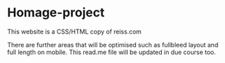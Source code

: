 # Homage-project

This website is a CSS/HTML copy of reiss.com

There are further areas that will be optimised such as fullbleed layout and full length on mobile. 
This read.me file will be updated in due course too. 
